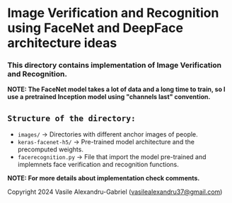 # Image Verification and Recognition using FaceNet and DeepFace architecture ideas

### This directory contains implementation of Image Verification and Recognition.

**NOTE: The FaceNet model takes a lot of data and a long time to train, so I use a pretrained Inception model using "channels last" convention.**

## `Structure of the directory:`
  * `images/` -> Directories with different anchor images of people.
  * `keras-facenet-h5/` -> Pre-trained model architecture and the precomputed weights.
  * `facerecognition.py` -> File that import the model pre-trained and implemnets face verification and recognition functions.

**NOTE: For more details about implementation check comments.**

Copyright 2024 Vasile Alexandru-Gabriel (vasilealexandru37@gmail.com)
